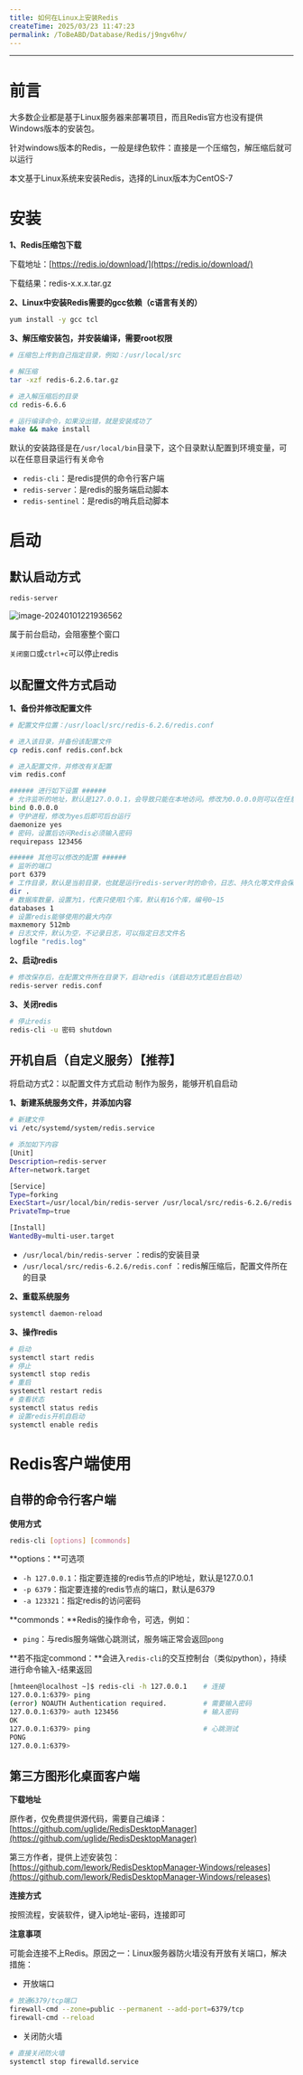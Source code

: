 ```yaml
---
title: 如何在Linux上安装Redis
createTime: 2025/03/23 11:47:23
permalink: /ToBeABD/Database/Redis/j9ngv6hv/
---
```


---



# 前言

大多数企业都是基于Linux服务器来部署项目，而且Redis官方也没有提供Windows版本的安装包。

针对windows版本的Redis，一般是绿色软件：直接是一个压缩包，解压缩后就可以运行

本文基于Linux系统来安装Redis，选择的Linux版本为CentOS-7





# 安装

**1、Redis压缩包下载**

下载地址：[https://redis.io/download/](https://redis.io/download/)

下载结果：redis-x.x.x.tar.gz

**2、Linux中安装Redis需要的gcc依赖（c语言有关的）**

```sh
yum install -y gcc tcl
```

**3、解压缩安装包，并安装编译，需要root权限**

```sh
# 压缩包上传到自己指定目录，例如：/usr/local/src

# 解压缩
tar -xzf redis-6.2.6.tar.gz

# 进入解压缩后的目录
cd redis-6.6.6

# 运行编译命令，如果没出错，就是安装成功了
make && make install
```

默认的安装路径是在`/usr/local/bin`目录下，这个目录默认配置到环境变量，可以在任意目录运行有关命令

- `redis-cli`：是redis提供的命令行客户端
- `redis-server`：是redis的服务端启动脚本
- `redis-sentinel`：是redis的哨兵启动脚本



# 启动

## 默认启动方式

```sh
redis-server
```

![image-20240101221936562](./assets/image-20240101221936562.png)

属于前台启动，会阻塞整个窗口

`关闭窗口`或`ctrl+c`可以停止redis



## 以配置文件方式启动

**1、备份并修改配置文件**

```sh
# 配置文件位置：/usr/loacl/src/redis-6.2.6/redis.conf

# 进入该目录，并备份该配置文件
cp redis.conf redis.conf.bck

# 进入配置文件，并修改有关配置
vim redis.conf

###### 进行如下设置 ######
# 允许监听的地址，默认是127.0.0.1，会导致只能在本地访问。修改为0.0.0.0则可以在任意IP访问，生产环境不要设置为0.0.0.0
bind 0.0.0.0
# 守护进程，修改为yes后即可后台运行
daemonize yes 
# 密码，设置后访问Redis必须输入密码
requirepass 123456

###### 其他可以修改的配置 ######
# 监听的端口
port 6379
# 工作目录，默认是当前目录，也就是运行redis-server时的命令，日志、持久化等文件会保存在这个目录
dir .
# 数据库数量，设置为1，代表只使用1个库，默认有16个库，编号0~15
databases 1
# 设置redis能够使用的最大内存
maxmemory 512mb
# 日志文件，默认为空，不记录日志，可以指定日志文件名
logfile "redis.log"
```

**2、启动redis**

```sh
# 修改保存后，在配置文件所在目录下，启动redis（该启动方式是后台启动）
redis-server redis.conf
```

**3、关闭redis**

```sh
# 停止redis
redis-cli -u 密码 shutdown
```



## 开机自启（自定义服务）【推荐】

将启动方式2：以配置文件方式启动 制作为服务，能够开机自启动

**1、新建系统服务文件，并添加内容**

```sh
# 新建文件
vi /etc/systemd/system/redis.service

# 添加如下内容
[Unit]
Description=redis-server
After=network.target

[Service]
Type=forking
ExecStart=/usr/local/bin/redis-server /usr/local/src/redis-6.2.6/redis.conf
PrivateTmp=true

[Install]
WantedBy=multi-user.target
```

- `/usr/local/bin/redis-server` ：redis的安装目录
- `/usr/local/src/redis-6.2.6/redis.conf` ：redis解压缩后，配置文件所在的目录

**2、重载系统服务**

```sh
systemctl daemon-reload
```

**3、操作redis**

```sh
# 启动
systemctl start redis
# 停止
systemctl stop redis
# 重启
systemctl restart redis
# 查看状态
systemctl status redis
# 设置redis开机自启动
systemctl enable redis
```



# Redis客户端使用

## 自带的命令行客户端

**使用方式**

```sh
redis-cli [options] [commonds]
```

**options：**可选项

- `-h 127.0.0.1`：指定要连接的redis节点的IP地址，默认是127.0.0.1
- `-p 6379`：指定要连接的redis节点的端口，默认是6379
- `-a 123321`：指定redis的访问密码 

**commonds：**Redis的操作命令，可选，例如：

- `ping`：与redis服务端做心跳测试，服务端正常会返回`pong`

**若不指定commond：**会进入`redis-cli`的交互控制台（类似python），持续进行命令输入-结果返回

```sh
[hmteen@localhost ~]$ redis-cli -h 127.0.0.1	# 连接
127.0.0.1:6379> ping
(error) NOAUTH Authentication required.			# 需要输入密码
127.0.0.1:6379> auth 123456						# 输入密码
OK
127.0.0.1:6379> ping							# 心跳测试
PONG
127.0.0.1:6379> 
```



## 第三方图形化桌面客户端

**下载地址**

原作者，仅免费提供源代码，需要自己编译：[https://github.com/uglide/RedisDesktopManager](https://github.com/uglide/RedisDesktopManager)

第三方作者，提供上述安装包：[https://github.com/lework/RedisDesktopManager-Windows/releases](https://github.com/lework/RedisDesktopManager-Windows/releases)

**连接方式**

按照流程，安装软件，键入ip地址-密码，连接即可

**注意事项**

可能会连接不上Redis。原因之一：Linux服务器防火墙没有开放有关端口，解决措施：

- 开放端口

```sh
# 放通6379/tcp端口
firewall-cmd --zone=public --permanent --add-port=6379/tcp
firewall-cmd --reload
```

- 关闭防火墙

```sh
# 直接关闭防火墙
systemctl stop firewalld.service
```
